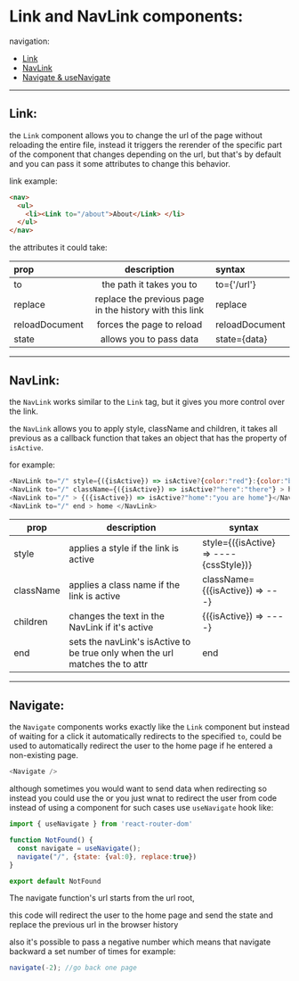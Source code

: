 # Link and NavLink components:

navigation:

- [Link](#link)
- [NavLink](#navlink)
- [Navigate & useNavigate](#navigate)

---

## Link:

the `Link` component allows you to change the url of the page without reloading the entire file, instead it triggers the rerender of the specific part of the component that changes depending on the url, but that's by default and you can pass it some attributes to change this behavior.

link example:

```html
<nav>
  <ul>
    <li><Link to="/about">About</Link> </li>
  </ul>
</nav>
```

the attributes it could take:


|prop  |description  |syntax  |
|:---------|:---------:|:---------|
|to     |the path it takes you to|to={'/url'}|
|replace     |replace the previous page in the history with this link|replace|
|reloadDocument|forces the page to reload|reloadDocument|
|state     |allows you to pass data|state={data}|


---

## NavLink:

the `NavLink` works similar to the `Link` tag, but it gives you more control over the link.

the `NavLink` allows you to apply style, className and children, it takes all previous as a callback function that takes an object that has the property of `isActive`.

for example:

```javascript
<NavLink to="/" style={({isActive}) => isActive?{color:"red"}:{color:"blue"}} > home </NavLink>
<NavLink to="/" className={({isActive}) => isActive?"here":"there"} > home </NavLink>
<NavLink to="/" > {({isActive}) => isActive?"home":"you are home"}</NavLink>
<NavLink to="/" end > home </NavLink>
```


|prop  |description  |syntax  |
|---------|---------|---------|
|style    |applies a style if the link is active|style={({isActive} => ----{cssStyle})}|
|className|applies a class name if the link is active|className={({isActive}) => ---}|
|children|changes the text in the NavLink if it's active|{({isActive}) => ----}|
|end|sets the navLink's isActive to be true only when the url matches the to attr|end|


---

## Navigate:

the `Navigate` components works exactly like the `Link` component but instead of waiting for a click it automatically redirects to the specified `to`, could be used to automatically redirect the user to the home page if he entered a non-existing page.

```javascript
<Navigate />
```

although sometimes you would want to send data when redirecting so instead you could use the or you just wnat to redirect the user from code instead of using a component for such cases use `useNavigate` hook like:

```javascript
import { useNavigate } from 'react-router-dom'

function NotFound() {
  const navigate = useNavigate();
  navigate("/", {state: {val:0}, replace:true})
}

export default NotFound
```
The navigate function's url starts from the url root,

this code will redirect the user to the home page and send the state and replace the previous url in the browser history

also it's possible to pass a negative number which means that navigate backward a set number of times for example:

```javascript
navigate(-2); //go back one page
```
